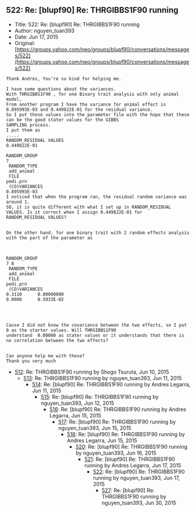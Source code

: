 ## 522: Re: [blupf90] Re: THRGIBBS1F90 running

- Title: 522: Re: [blupf90] Re: THRGIBBS1F90 running
- Author: nguyen_tuan393
- Date: Jun 17, 2015
- Original: [https://groups.yahoo.com/neo/groups/blupf90/conversations/messages/522](https://groups.yahoo.com/neo/groups/blupf90/conversations/messages/522)

```
Thank Andres, You’re so kind for helping me.

I have some questions about the variances.
With THRGIBBS1F90 , for one Binary trait analysis with only animal model,
From another program I have the variance for animal effect is 0.895993E-03 and 0.449822E-01 for the residual variance.
So I put these values into the parameter file with the hope that these can be the good stater values for the GIBBS
SAMPLING process.
I put them as
.....
RANDOM_RESIDUAL VALUES 
0.449822E-01 

RANDOM_GROUP
7
 RANDOM_TYPE
 add_animal
 FILE
pedi.prn
 (CO)VARIANCES
0.895993E-03
I noticed that when the program ran, the residual random variance was around 1.
SO, it is quite different with what I set up in RANDOM_RESIDUAL VALUES. Is it correct when I assign 0.449822E-01 for
RANDOM_RESIDUAL VALUES?


On the other hand, for one binary trait with 2 random effects analysis with the part of the parameter as



RANDOM_GROUP
7 8
 RANDOM_TYPE
 add_animal
 FILE
pedi.prn
 (CO)VARIANCES
0.3110	    0.00000000
0.0000	    0.5033E-02

 


Cause I did not know the covariance between the two effects, so I put 0 as the starter values. Will THRGIBBS1F90
understand  0.00000 as stater values or it understands that there is no correlation between the two effects?


Can anyone help me with these?
Thank you very much

```

- [512](0512.md): Re: THRGIBBS1F90 running by Shogo Tsuruta, Jun 10, 2015
    - [513](0513.md): Re: THRGIBBS1F90 running by nguyen_tuan393, Jun 11, 2015
        - [514](0514.md): Re: [blupf90] Re: THRGIBBS1F90 running by Andres Legarra, Jun 11, 2015
            - [515](0515.md): Re: [blupf90] Re: THRGIBBS1F90 running by nguyen_tuan393, Jun 12, 2015
                - [516](0516.md): Re: [blupf90] Re: THRGIBBS1F90 running by Andres Legarra, Jun 15, 2015
                    - [517](0517.md): Re: [blupf90] Re: THRGIBBS1F90 running by nguyen_tuan393, Jun 15, 2015
                        - [518](0518.md): Re: [blupf90] Re: THRGIBBS1F90 running by Andres Legarra, Jun 15, 2015
                            - [520](0520.md): Re: [blupf90] Re: THRGIBBS1F90 running by nguyen_tuan393, Jun 16, 2015
                                - [521](0521.md): Re: [blupf90] Re: THRGIBBS1F90 running by Andres Legarra, Jun 17, 2015
                                    - [522](0522.md): Re: [blupf90] Re: THRGIBBS1F90 running by nguyen_tuan393, Jun 17, 2015
                                        - [527](0527.md): Re: [blupf90] Re: THRGIBBS1F90 running by nguyen_tuan393, Jun 30, 2015
